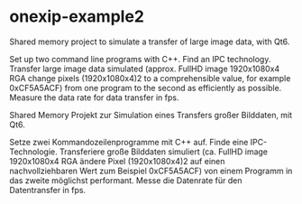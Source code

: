 # onexip-example2
Shared memory project to simulate a transfer of large image data, with Qt6.

Set up two command line programs with C++. Find an IPC technology. Transfer large image data simulated
(approx. FullHD image 1920x1080x4 RGA change pixels (1920x1080x4)2 to a comprehensible value, for example 0xCF5A5ACF)
from one program to the second as efficiently as possible. Measure the data rate for data transfer in fps.

Shared Memory Projekt zur Simulation eines Transfers großer Bilddaten, mit Qt6.

Setze zwei Kommandozeilenprogramme mit C++ auf. Finde eine IPC-Technologie. Transferiere große Bilddaten simuliert 
(ca. FullHD image 1920x1080x4 RGA ändere Pixel (1920x1080x4)2 auf einen nachvollziehbaren Wert zum Beispiel 0xCF5A5ACF) 
von einem Programm in das zweite möglichst performant. Messe die Datenrate für den Datentransfer in fps.
